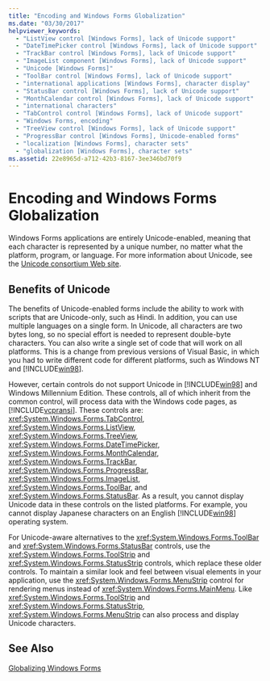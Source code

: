 ```yaml
---
title: "Encoding and Windows Forms Globalization"
ms.date: "03/30/2017"
helpviewer_keywords: 
  - "ListView control [Windows Forms], lack of Unicode support"
  - "DateTimePicker control [Windows Forms], lack of Unicode support"
  - "TrackBar control [Windows Forms], lack of Unicode support"
  - "ImageList component [Windows Forms], lack of Unicode support"
  - "Unicode [Windows Forms]"
  - "ToolBar control [Windows Forms], lack of Unicode support"
  - "international applications [Windows Forms], character display"
  - "StatusBar control [Windows Forms], lack of Unicode support"
  - "MonthCalendar control [Windows Forms], lack of Unicode support"
  - "international characters"
  - "TabControl control [Windows Forms], lack of Unicode support"
  - "Windows Forms, encoding"
  - "TreeView control [Windows Forms], lack of Unicode support"
  - "ProgressBar control [Windows Forms], Unicode-enabled forms"
  - "localization [Windows Forms], character sets"
  - "globalization [Windows Forms], character sets"
ms.assetid: 22e8965d-a712-42b3-8167-3ee346bd70f9
---
```

# Encoding and Windows Forms Globalization
Windows Forms applications are entirely Unicode-enabled, meaning that each character is represented by a unique number, no matter what the platform, program, or language. For more information about Unicode, see the [Unicode consortium Web site](http://www.unicode.org).  
  
## Benefits of Unicode  
 The benefits of Unicode-enabled forms include the ability to work with scripts that are Unicode-only, such as Hindi. In addition, you can use multiple languages on a single form. In Unicode, all characters are two bytes long, so no special effort is needed to represent double-byte characters. You can also write a single set of code that will work on all platforms. This is a change from previous versions of Visual Basic, in which you had to write different code for different platforms, such as Windows NT and [!INCLUDE[win98](../../../../includes/win98-md.md)].  
  
 However, certain controls do not support Unicode in [!INCLUDE[win98](../../../../includes/win98-md.md)] and Windows Millennium Edition. These controls, all of which inherit from the common control, will process data with the Windows code pages, as [!INCLUDE[vcpransi](../../../../includes/vcpransi-md.md)]. These controls are: <xref:System.Windows.Forms.TabControl>, <xref:System.Windows.Forms.ListView>, <xref:System.Windows.Forms.TreeView>, <xref:System.Windows.Forms.DateTimePicker>, <xref:System.Windows.Forms.MonthCalendar>, <xref:System.Windows.Forms.TrackBar>, <xref:System.Windows.Forms.ProgressBar>, <xref:System.Windows.Forms.ImageList>, <xref:System.Windows.Forms.ToolBar>, and <xref:System.Windows.Forms.StatusBar>. As a result, you cannot display Unicode data in these controls on the listed platforms. For example, you cannot display Japanese characters on an English [!INCLUDE[win98](../../../../includes/win98-md.md)] operating system.  
  
 For Unicode-aware alternatives to the <xref:System.Windows.Forms.ToolBar> and <xref:System.Windows.Forms.StatusBar> controls, use the <xref:System.Windows.Forms.ToolStrip> and <xref:System.Windows.Forms.StatusStrip> controls, which replace these older controls. To maintain a similar look and feel between visual elements in your application, use the <xref:System.Windows.Forms.MenuStrip> control for rendering menus instead of <xref:System.Windows.Forms.MainMenu>. Like <xref:System.Windows.Forms.ToolStrip> and <xref:System.Windows.Forms.StatusStrip>, <xref:System.Windows.Forms.MenuStrip> can also process and display Unicode characters.  
  
## See Also  
 [Globalizing Windows Forms](../../../../docs/framework/winforms/advanced/globalizing-windows-forms.md)
